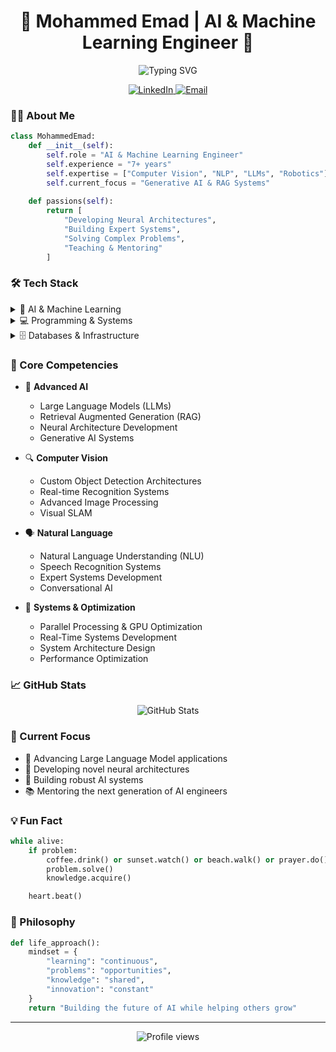 <h1 align="center">🤖 Mohammed Emad | AI & Machine Learning Engineer 🧠</h1>

<p align="center">
  <img src="https://readme-typing-svg.demolab.com?font=Fira+Code&pause=1000&color=2D9596&random=false&width=535&lines=Senior+Machine+Learning+Engineer;AI+%26+Computer+Vision+Specialist;Large+Language+Models+Expert;Robotics+%26+Embedded+Systems+Engineer" alt="Typing SVG" />
</p>

<p align="center">
  <a href="https://www.linkedin.com/in/mo-emad3">
    <img src="https://img.shields.io/badge/LinkedIn-0077B5?style=for-the-badge&logo=linkedin&logoColor=white" alt="LinkedIn"/>
  </a>
  <a href="mailto:atlantes0land@gmail.com">
    <img src="https://img.shields.io/badge/Email-D14836?style=for-the-badge&logo=gmail&logoColor=white" alt="Email"/>
  </a>
</p>

### 👨‍💻 About Me

```python
class MohammedEmad:
    def __init__(self):
        self.role = "AI & Machine Learning Engineer"
        self.experience = "7+ years"
        self.expertise = ["Computer Vision", "NLP", "LLMs", "Robotics"]
        self.current_focus = "Generative AI & RAG Systems"
        
    def passions(self):
        return [
            "Developing Neural Architectures",
            "Building Expert Systems",
            "Solving Complex Problems",
            "Teaching & Mentoring"
        ]
```

### 🛠️ Tech Stack

<details>
<summary>🧠 AI & Machine Learning</summary>

#### Deep Learning & Neural Networks
![TensorFlow](https://img.shields.io/badge/TensorFlow-FF6F00?style=flat-square&logo=tensorflow&logoColor=white)
![PyTorch](https://img.shields.io/badge/PyTorch-EE4C2C?style=flat-square&logo=pytorch&logoColor=white)
![Keras](https://img.shields.io/badge/Keras-D00000?style=flat-square&logo=keras&logoColor=white)
![Caffe](https://img.shields.io/badge/Caffe-0DB7ED?style=flat-square&logo=caffe&logoColor=white)
![Theano](https://img.shields.io/badge/Theano-0F9D58?style=flat-square&logo=theano&logoColor=white)

#### Computer Vision & Image Processing
![OpenCV](https://img.shields.io/badge/OpenCV-27338e?style=flat-square&logo=OpenCV&logoColor=white)
![dlib](https://img.shields.io/badge/dlib-008000?style=flat-square&logo=dlib&logoColor=white)
![scikit--learn](https://img.shields.io/badge/scikit--learn-F7931E?style=flat-square&logo=scikit-learn&logoColor=white)

#### NLP & Language Models
![BERT](https://img.shields.io/badge/BERT-0099E5?style=flat-square&logo=bert&logoColor=white)
![spaCy](https://img.shields.io/badge/spaCy-09A3D5?style=flat-square&logo=spacy&logoColor=white)
![Rasa](https://img.shields.io/badge/Rasa-5A17EE?style=flat-square&logo=rasa&logoColor=white)
![LSTM](https://img.shields.io/badge/LSTM-00599C?style=flat-square&logo=lstm&logoColor=white)
</details>

<details>
<summary>💻 Programming & Systems</summary>

#### Languages
![Python](https://img.shields.io/badge/Python-3776AB?style=flat-square&logo=python&logoColor=white)
![C++](https://img.shields.io/badge/C++-00599C?style=flat-square&logo=c%2B%2B&logoColor=white)
![Java](https://img.shields.io/badge/Java-ED8B00?style=flat-square&logo=java&logoColor=white)
![Erlang](https://img.shields.io/badge/Erlang-A90533?style=flat-square&logo=erlang&logoColor=white)

#### Operating Systems & Embedded
![RTOS](https://img.shields.io/badge/RTOS-007ACC?style=flat-square&logo=rtos&logoColor=white)
![Unix](https://img.shields.io/badge/Unix--like-FCC624?style=flat-square&logo=linux&logoColor=black)
![Embedded Systems](https://img.shields.io/badge/Embedded-C51A4A?style=flat-square&logo=embedded&logoColor=white)
</details>

<details>
<summary>🗄️ Databases & Infrastructure</summary>

#### Databases
![SQL](https://img.shields.io/badge/SQL-4479A1?style=flat-square&logo=mysql&logoColor=white)
![MongoDB](https://img.shields.io/badge/MongoDB-47A248?style=flat-square&logo=mongodb&logoColor=white)
![IBM DB](https://img.shields.io/badge/IBM%20DB-054ADA?style=flat-square&logo=ibm&logoColor=white)

#### Cloud & Infrastructure
![GCP](https://img.shields.io/badge/Google%20Cloud-4285F4?style=flat-square&logo=google-cloud&logoColor=white)
![CUDA](https://img.shields.io/badge/CUDA-76B900?style=flat-square&logo=nvidia&logoColor=white)
![Server Architecture](https://img.shields.io/badge/Server%20Architecture-FF6C37?style=flat-square&logo=server&logoColor=white)
</details>

### 🌟 Core Competencies

- 🧮 **Advanced AI**
  - Large Language Models (LLMs)
  - Retrieval Augmented Generation (RAG)
  - Neural Architecture Development
  - Generative AI Systems

- 🔍 **Computer Vision**
  - Custom Object Detection Architectures
  - Real-time Recognition Systems
  - Advanced Image Processing
  - Visual SLAM

- 🗣️ **Natural Language**
  - Natural Language Understanding (NLU)
  - Speech Recognition Systems
  - Expert Systems Development
  - Conversational AI

- 🚀 **Systems & Optimization**
  - Parallel Processing & GPU Optimization
  - Real-Time Systems Development
  - System Architecture Design
  - Performance Optimization

### 📈 GitHub Stats

<p align="center">
  <img src="https://github-readme-stats.vercel.app/api?username=mohammed-Emad&show_icons=true&theme=tokyonight" alt="GitHub Stats"/>
</p>

### 🎯 Current Focus

- 🔭 Advancing Large Language Model applications
- 🌱 Developing novel neural architectures
- 🤖 Building robust AI systems
- 📚 Mentoring the next generation of AI engineers

### 💡 Fun Fact
```python
while alive:
    if problem:
        coffee.drink() or sunset.watch() or beach.walk() or prayer.do()
        problem.solve()
        knowledge.acquire()

    heart.beat()
```


### 🌻 Philosophy

```python
def life_approach():
    mindset = {
        "learning": "continuous",
        "problems": "opportunities",
        "knowledge": "shared",
        "innovation": "constant"
    }
    return "Building the future of AI while helping others grow"
```



---
<p align="center">
  <img src="https://komarev.com/ghpvc/?username=mohammed-Emad&color=blue" alt="Profile views"/>
</p>
